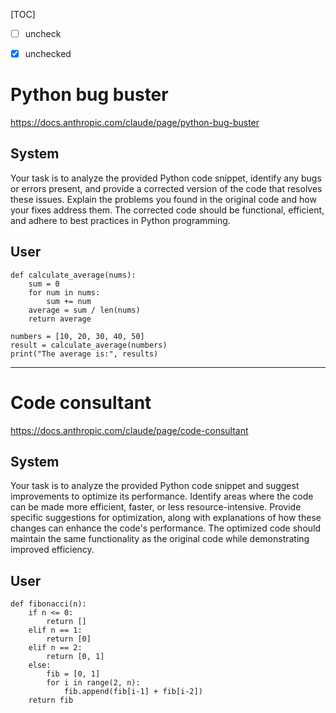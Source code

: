 [TOC]



- [ ] uncheck   
- [x] unchecked 


<!-- 
# I should learn prompt skills
 -->

# Python bug buster
https://docs.anthropic.com/claude/page/python-bug-buster
## System
Your task is to analyze the provided Python code snippet, identify any bugs or errors present, and provide a corrected version of the code that resolves these issues. Explain the problems you found in the original code and how your fixes address them. The corrected code should be functional, efficient, and adhere to best practices in Python programming.
## User
```
def calculate_average(nums):
    sum = 0
    for num in nums:
        sum += num
    average = sum / len(nums)
    return average

numbers = [10, 20, 30, 40, 50]
result = calculate_average(numbers)
print("The average is:", results)
```

---



# Code consultant
https://docs.anthropic.com/claude/page/code-consultant
## System
Your task is to analyze the provided Python code snippet and suggest improvements to optimize its performance. Identify areas where the code can be made more efficient, faster, or less resource-intensive. Provide specific suggestions for optimization, along with explanations of how these changes can enhance the code's performance. The optimized code should maintain the same functionality as the original code while demonstrating improved efficiency.
## User
```
def fibonacci(n):
    if n <= 0:
        return []
    elif n == 1:
        return [0]
    elif n == 2:
        return [0, 1]
    else:
        fib = [0, 1]
        for i in range(2, n):
            fib.append(fib[i-1] + fib[i-2])
    return fib
```
